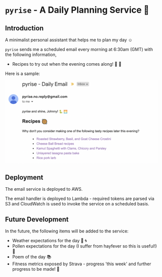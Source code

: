# `pyrise` - A Daily Planning Service :sunrise:

## Introduction

A minimalist personal assistant that helps me to plan my day :relaxed:

`pyrise` sends me a scheduled email every morning at 6:30am (GMT) with the following information,

- Recipes to try out when the evening comes along! :bento: :pizza:

Here is a sample:

<img src="docs/email-sample.png" alt="drawing" width="500"/>

## Deployment

The email service is deployed to AWS. 

The email handler is deployed to Lambda - required tokens are parsed via S3 and CloudWatch 
is used to invoke the service on a scheduled basis.

## Future Development

In the future, the following items will be added to the service:

- Weather expectations for the day :rainbow: :cyclone:
- Pollen expectations for the day (I suffer from hayfever so this is useful!) :honeybee:
- Poem of the day :books:
- Fitness metrics exposed by Strava - progress 'this week' and further progress to be made! :running:




